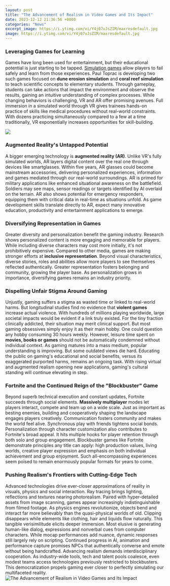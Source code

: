 ```yaml
---
layout: post
title: "The Advancement of Realism in Video Games and Its Impact"
date: 2023-12-12 21:36:56 +0000
categories: "News"
excerpt_image: https://i.ytimg.com/vi/Y4j07uJsZIM/maxresdefault.jpg
image: https://i.ytimg.com/vi/Y4j07uJsZIM/maxresdefault.jpg
---
```


### Leveraging Games for Learning 
Games have long been used for entertainment, but their educational potential is just starting to be tapped. [Simulation games](https://store.fi.io.vn/collection/dogs) allow players to fail safely and learn from those experiences. Paul Toprac is developing two such games focused on **dune erosion simulation** and **coral reef simulation** to teach scientific concepts to elementary students. Through gameplay, students can take actions that impact the environment and observe the results, gaining an intuitive understanding of complex processes. 
While changing behaviors is challenging, VR and AR offer promising avenues. Full immersion in a simulated world through VR gives trainees hands-on practice of skills like medical procedures without real-world constraints. With dozens practicing simultaneously compared to a few at a time traditionally, VR exponentially increases opportunities for skill-building.

![](http://res.cloudinary.com/ybmedia/image/upload/c_crop,h_1123,w_2000,x_0,y_3/c_fill,f_auto,h_900,q_auto,w_1600/v1/m/1/5/15f3755dfda9c65c7fab4fb76cc85b03f05ce32a/25-realistic-video-games-past-decade.jpg)
### Augmented Reality's Untapped Potential 
A bigger emerging technology is **augmented reality (AR)**. Unlike VR's fully simulated worlds, AR layers digital content over the real one through devices like smartglasses. Within five years, AR glasses could become mainstream accessories, delivering personalized experiences, information and games mediated through our real-world surroundings. 
AR is primed for military applications like enhanced situational awareness on the battlefield. Soldiers may see maps, sensor readings or targets identified by AI overlaid on the terrain. AR also shows potential for emergency responders, equipping them with critical data in real-time as situations unfold. As game development skills translate directly to AR, expect many innovative education, productivity and entertainment applications to emerge.
### Diversifying Representation in Games
Greater diversity and personalization benefit the gaming industry. Research shows personalized content is more engaging and memorable for players. While including diverse characters may cost more initially, it's not prohibitively expensive. 
Compared to other media, games are making stronger efforts at **inclusive representation**. Beyond visual characteristics, diverse stories, roles and abilities allow more players to see themselves reflected authentically. Greater representation fosters belonging and community, growing the player base. As personalization grows in importance, diversifying games remains an industry priority.
### Dispelling Unfair Stigma Around Gaming 
Unjustly, gaming suffers a stigma as wasted time or linked to real-world harms. But longitudinal studies find no evidence that **violent games** increase actual violence. With hundreds of millions playing worldwide, large societal impacts would be evident if a link truly existed. 
For the tiny fraction clinically addicted, their situation may merit clinical support. But most gaming obsessives simply enjoy it as their main hobby. One could question any hobby consuming 30 hours weekly. However, leisure time spent on **movies, books or games** should not be automatically condemned without individual context. 
As gaming matures into a mass medium, popular understanding is improving. But some outdated views die hard. Educating the public on gaming's educational and social benefits, versus its exaggerated purported harms, remains an ongoing task. With rising virtual and augmented realism opening new applications, gaming's cultural standing will continue elevating in step.
### Fortnite and the Continued Reign of the "Blockbuster" Game 
Beyond superb technical execution and constant updates, Fortnite succeeds through social elements. **Massively multiplayer** modes let players interact, compete and team up on a wide scale. Just as important as besting enemies, building and cooperatively shaping the landscape engages players creatively. 
Communication fosters community and makes the world feel alive. Synchronous play with friends tightens social bonds. Personalization through character customization also contributes to Fortnite's broad appeal. It hits multiple hooks for player retention through both solo and group engagement. 
Blockbuster games like Fortnite demonstrate principles any title can apply: high production values, living worlds, creative player expression and emphasis on both individual achievement and group enjoyment. Such all-encompassing experiences seem poised to remain enormously popular formats for years to come.
### Pushing Realism's Frontiers with Cutting-Edge Tech
Advanced technologies drive ever-closer approximations of reality in visuals, physics and social interaction. Ray tracing brings lighting, reflections and textures nearing photorealism. Paired with hyper-detailed assets from image scanning, games appear increasingly indistinguishable from filmed footage.
As physics engines revolutionize, objects bend and interact far more believably than the quasi-physical worlds of old. Clipping disappears while elements like clothing, hair and liquids flow naturally. This tangible verisimilitude elicits deeper immersion.
Most elusive is generating human-like dialog, expressions and nonverbal cues from computer characters. While mocap performances add nuance, dynamic responses still largely rely on scripting. Continued progress in AI, animation and performance capture promises NPCs that authentically converse and emote without being handcrafted. 
Advancing realism demands interdisciplinary cooperation. As industry-wide tools, tech and talent pools coalesce, even modest teams access technologies previously restricted to blockbusters. This democratization propels gaming ever closer to perfectly simulating our multifaceted reality.
![The Advancement of Realism in Video Games and Its Impact](https://i.ytimg.com/vi/Y4j07uJsZIM/maxresdefault.jpg)